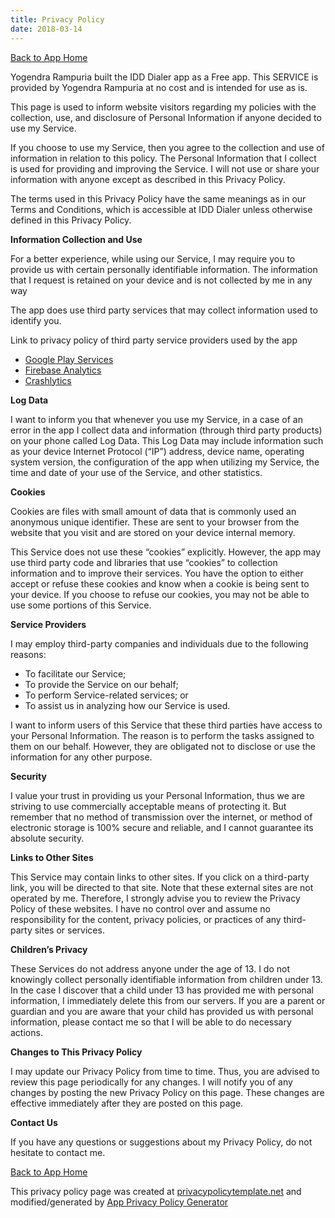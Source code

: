 ```yaml
---
title: Privacy Policy
date: 2018-03-14
---
```

<p><a href="https://yogendra.me/projects/idd">Back to App Home</a><p>
<p> Yogendra Rampuria built the IDD Dialer app as a Free app. This SERVICE is provided by Yogendra Rampuria at no cost and is
  intended for use as is.
</p>
<p>This page is used to inform website visitors regarding my policies with the collection, use, and disclosure of Personal Information
  if anyone decided to use my Service.
</p>
<p>If you choose to use my Service, then you agree to the collection and use of information in relation to this policy. The
  Personal Information that I collect is used for providing and improving the Service. I will not use or share your information
  with anyone except as described in this Privacy Policy.
</p>
<p>The terms used in this Privacy Policy have the same meanings as in our Terms and Conditions, which is accessible at IDD Dialer
  unless otherwise defined in this Privacy Policy.
</p>
<p>
  <strong>Information Collection and Use</strong>
</p>
<p>For a better experience, while using our Service, I may require you to provide us with certain personally identifiable information.
  The information that I request is retained on your device and is not collected by me in any way
</p>
<p>The app does use third party services that may collect information used to identify you.</p>
<div>
  <p>Link to privacy policy of third party service providers used by the app</p>
  <ul>
    <li>
      <a href="https://www.google.com/policies/privacy/" target="_blank">Google Play Services</a>
    </li>
    <!---->
    <li>
      <a href="https://firebase.google.com/policies/analytics" target="_blank">Firebase Analytics</a>
    </li>
    <!---->
    <li>
      <a href="http://try.crashlytics.com/terms/privacy-policy.pdf" target="_blank">Crashlytics</a>
    </li>
    <!---->
  </ul>
</div>
<p>
  <strong>Log Data</strong>
</p>
<p> I want to inform you that whenever you use my Service, in a case of an error in the app I collect data and information (through
  third party products) on your phone called Log Data. This Log Data may include information such as your device Internet
  Protocol (“IP”) address, device name, operating system version, the configuration of the app when utilizing my Service,
  the time and date of your use of the Service, and other statistics.
</p>
<p>
  <strong>Cookies</strong>
</p>
<p>Cookies are files with small amount of data that is commonly used an anonymous unique identifier. These are sent to your
  browser from the website that you visit and are stored on your device internal memory.
</p>
<p>This Service does not use these “cookies” explicitly. However, the app may use third party code and libraries that use “cookies”
  to collection information and to improve their services. You have the option to either accept or refuse these cookies and
  know when a cookie is being sent to your device. If you choose to refuse our cookies, you may not be able to use some portions
  of this Service.
</p>
<p>
  <strong>Service Providers</strong>
</p>
<p> I may employ third-party companies and individuals due to the following reasons:</p>
<ul>
  <li>To facilitate our Service;</li>
  <li>To provide the Service on our behalf;</li>
  <li>To perform Service-related services; or</li>
  <li>To assist us in analyzing how our Service is used.</li>
</ul>
<p> I want to inform users of this Service that these third parties have access to your Personal Information. The reason is to
  perform the tasks assigned to them on our behalf. However, they are obligated not to disclose or use the information for
  any other purpose.
</p>
<p>
  <strong>Security</strong>
</p>
<p> I value your trust in providing us your Personal Information, thus we are striving to use commercially acceptable means of
  protecting it. But remember that no method of transmission over the internet, or method of electronic storage is 100% secure
  and reliable, and I cannot guarantee its absolute security.
</p>
<p>
  <strong>Links to Other Sites</strong>
</p>
<p>This Service may contain links to other sites. If you click on a third-party link, you will be directed to that site. Note
  that these external sites are not operated by me. Therefore, I strongly advise you to review the Privacy Policy of these
  websites. I have no control over and assume no responsibility for the content, privacy policies, or practices of any third-party
  sites or services.
</p>
<p>
  <strong>Children’s Privacy</strong>
</p>
<p>These Services do not address anyone under the age of 13. I do not knowingly collect personally identifiable information
  from children under 13. In the case I discover that a child under 13 has provided me with personal information, I immediately
  delete this from our servers. If you are a parent or guardian and you are aware that your child has provided us with personal
  information, please contact me so that I will be able to do necessary actions.
</p>
<p>
  <strong>Changes to This Privacy Policy</strong>
</p>
<p> I may update our Privacy Policy from time to time. Thus, you are advised to review this page periodically for any changes.
  I will notify you of any changes by posting the new Privacy Policy on this page. These changes are effective immediately
  after they are posted on this page.
</p>
<p>
  <strong>Contact Us</strong>
</p>
<p>If you have any questions or suggestions about my Privacy Policy, do not hesitate to contact me.
</p>
<p><a href="https://yogendra.me/projects/idd">Back to App Home</a><p>
<p>This privacy policy page was created at
  <a href="https://privacypolicytemplate.net" target="_blank">privacypolicytemplate.net</a> and modified/generated by
  <a href="https://app-privacy-policy-generator.firebaseapp.com/" target="_blank">App Privacy Policy Generator</a>
  </p
